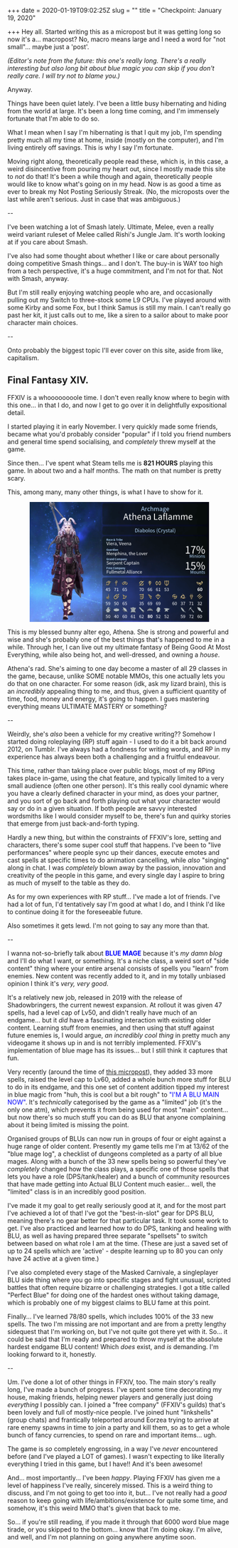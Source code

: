 +++
date = 2020-01-19T09:02:25Z
slug = ""
title = "Checkpoint: January 19, 2020"

+++
Hey all. Started writing this as a micropost but it was getting long so now it's a... macropost? No, macro means large and I need a word for "not small"... maybe just a 'post'.
<!--more-->
_(Editor's note from the future: this one's really long. There's a really interesting but also long bit about blue magic you can skip if you don't really care. I will try not to blame you.)_

Anyway.

Things have been quiet lately. I've been a little busy hibernating and hiding from the world at large. It's been a long time coming, and I'm immensely fortunate that I'm able to do so.

What I mean when I say I'm hibernating is that I quit my job, I'm spending pretty much all my time at home, inside (mostly on the computer), and I'm living entirely off savings. This is why I say I'm fortunate.

Moving right along, theoretically people read these, which is, in this case, a weird disincentive from pouring my heart out, since I mostly made this site to _not_ do that! It's been a while though and again, theoretically people would like to know what's going on in my head. Now is as good a time as ever to break my Not Posting Seriously Streak. (No, the microposts over the last while aren't serious. Just in case that was ambiguous.)

\--

I've been watching a lot of Smash lately. Ultimate, Melee, even a really weird variant ruleset of Melee called Rishi's Jungle Jam. It's worth looking at if you care about Smash.

I've also had some thought about whether I like or care about personally doing competitive Smash things... and I don't. The buy-in is WAY too high from a tech perspective, it's a huge commitment, and I'm not for that. Not with Smash, anyway.

But I'm still really enjoying watching people who are, and occasionally pulling out my Switch to three-stock some L9 CPUs. I've played around with some Kirby and some Fox, but I think Samus is still my main. I can't really go past her kit, it just calls out to me, like a siren to a sailor about to make poor character main choices.

\--

Onto probably the biggest topic I'll ever cover on this site, aside from like, capitalism.

## Final Fantasy XIV.

FFXIV is a whoooooooole time. I don't even really know where to begin with this one... in that I do, and now I get to go over it in delightfully expositional detail.

I started playing it in early November. I very quickly made some friends, became what you'd probably consider "popular" if I told you friend numbers and general time spend socialising, and _completely_ threw myself at the game.

Since then... I've spent what Steam tells me is **821 HOURS** playing this game. In about two and a half months. The math on that number is pretty scary.

This, among many, many other things, is what I have to show for it.

<img src="/uploads/1579425163.6288338.png" style="max-width: 80%; height: auto; display: block; margin-left: auto; margin-right: auto;">

This is my blessed bunny alter ego, Athena. She is strong and powerful and wise and she's probably one of the best things that's happened to me in a while. Through her, I can live out my ultimate fantasy of Being Good At Most Everything, while also being hot, and well-dressed, and owning a _house_.

Athena's rad. She's aiming to one day become a master of all 29 classes in the game, because, unlike SOME notable MMOs, this one actually lets you do that on one character. For some reason (idk, ask my lizard brain), this is an _incredibly_ appealing thing to me, and thus, given a sufficient quantity of time, food, money and energy, it's going to happen. I gues mastering everything means ULTIMATE MASTERY or something?

\--

Weirdly, she's _also_ been a vehicle for my creative writing?? Somehow I started doing roleplaying (RP) stuff again - I used to do it a bit back around 2012, on Tumblr. I've always had a fondness for writing words, and RP in my experience has always been both a challenging and a fruitful endeavour.

This time, rather than taking place over public blogs, most of my RPing takes place in-game, using the chat feature, and typically limited to a very small audience (often one other person). It's this really cool dynamic where you have a clearly defined character in your mind, as does your partner, and you sort of go back and forth playing out what your character would say or do in a given situation. If both people are savvy interested wordsmiths like I would consider myself to be, there's fun and quirky stories that emerge from just back-and-forth typing.

Hardly a new thing, but within the constraints of FFXIV's lore, setting and characters, there's some super cool stuff that happens. I've been to "live performances" where people sync up their dances, execute emotes and cast spells at specific times to do animation cancelling, while _also_ "singing" along in chat. I was _completely_ blown away by the passion, innovation and creativity of the people in this game, and every single day I aspire to bring as much of myself to the table as they do.

As for my own experiences with RP stuff... I've made a lot of friends. I've had a lot of fun, I'd tentatively say I'm good at what I do, and I think I'd like to continue doing it for the foreseeable future.

Also sometimes it gets lewd. I'm not going to say any more than that.

\--

I wanna not-so-briefly talk about <span style="color:blue">**BLUE MAGE**</span> because it's _my damn blog_ and I'll do what I want, or something. It's a niche class, a weird sort of "side content" thing where your entire arsenal consists of spells you "learn" from enemies. New content was recently added to it, and in my totally unbiased opinion I think it's _very, very good_.

It's a relatively new job, released in 2019 with the release of Shadowbringers, the current newest expansion. At rollout it was given 47 spells, had a level cap of Lv50, and didn't really have much of an endgame... but it _did_ have a fascinating interaction with existing older content. Learning stuff from enemies, and then using that stuff against future enemies is, I would argue, _an incredibly cool thing_ in pretty much any videogame it shows up in and is not terribly implemented. FFXIV's implementation of blue mage has its issues... but I still think it captures that fun.

Very recently (around the time of [this micropost](https://archmage.me/micropost/20191210-095747/)), they added 33 more spells, raised the level cap to Lv60, added a whole bunch more stuff for BLU to do in its endgame, and this one set of content addition tipped my interest in blue magic from "huh, this is cool but a bit rough" to <span style="color:blue">"I'M A BLU MAIN NOW"</span>. It's _technically_ categorised by the game as a "limited" job (it's the only one atm), which prevents it from being used for most "main" content... but now there's so much stuff you can do as BLU that anyone complaining about it being limited is missing the point.

Organised groups of BLUs can now run in groups of four or eight against a huge range of older content. Presently my game tells me I'm at 13/62 of the "blue mage log", a checklist of dungeons completed as a party of all blue mages. Along with a bunch of the 33 new spells being so powerful they've _completely_ changed how the class plays, a specific one of those spells that lets you have a role (DPS/tank/healer) and a bunch of community resources that have made getting into Actual BLU Content much easier... well, the "limited" class is in an incredibly good position.

I've made it my goal to get really seriously good at it, and for the most part I've achieved a lot of that! I've got the "best-in-slot" gear for DPS BLU, meaning there's no gear better for that particular task. It took some work to get. I've also practiced and learned how to do DPS, tanking and healing with BLU, as well as having prepared three separate "spellsets" to switch between based on what role I am at the time. (These are just a saved set of up to 24 spells which are 'active' - despite learning up to 80 you can only have 24 active at a given time.)

I've also completed every stage of the Masked Carnivale, a singleplayer BLU side thing where you go into specific stages and fight unusual, scripted battles that often require bizarre or challenging strategies. I got a title called "Perfect Blue" for doing one of the hardest ones without taking damage, which is probably one of my biggest claims to BLU fame at this point.

Finally... I've learned 78/80 spells, which includes 100% of the 33 new spells. The two I'm missing are not important and are from a pretty lengthy sidequest that I'm working on, but I've not quite got there yet with it. So... it could be said that I'm ready and prepared to throw myself at the absolute hardest endgame BLU content! Which _does_ exist, and _is_ demanding. I'm looking forward to it, honestly.

\--

Um. I've done a lot of other things in FFXIV, too. The main story's really long, I've made a bunch of progress. I've spent some time decorating my house, making friends, helping newer players and generally just doing _everything_ I possibly can. I joined a "free company" (FFXIV's guilds) that's been lovely and full of mostly-nice people. I've joined hunt "linkshells" (group chats) and frantically teleported around Eorzea trying to arrive at rare enemy spawns in time to join a party and kill them, so as to get a whole bunch of fancy currencies, to spend on rare and important items... ugh.

The game is _so_ completely engrossing, in a way I've _never_ encountered before (and I've played a LOT of games). I wasn't expecting to like literally everything I tried in this game, but I have!! And it's been awesome!

And... most importantly... I've been _happy_. Playing FFXIV has given me a level of happiness I've really, sincerely missed. This is a weird thing to discuss, and I'm not going to get too into it, but... I've not really had a _good_ reason to keep going with life/ambitions/existence for quite some time, and somehow, it's this weird MMO that's given that back to me.

So... if you're still reading, if you made it through that 6000 word blue mage tirade, or you skipped to the bottom... know that I'm doing okay. I'm alive, and well, and I'm not planning on going anywhere anytime soon.